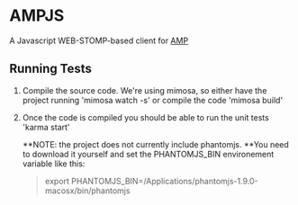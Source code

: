 AMPJS
=====
A Javascript WEB-STOMP-based client for [AMP](https://github.com/Berico-Technologies/AMP)

Running Tests
-------------
1. Compile the source code. We're using mimosa, so either have the project running 'mimosa watch -s' or compile the code 'mimosa build'

2. Once the code is compiled you should be able to run the unit tests 'karma start'

    **NOTE: the project does not currently include phantomjs. **You need to download it yourself and set the PHANTOMJS_BIN environement variable like this:
    >export PHANTOMJS_BIN=/Applications/phantomjs-1.9.0-macosx/bin/phantomjs
